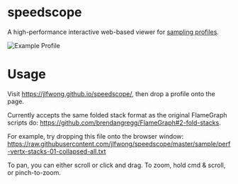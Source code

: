 # speedscope
A high-performance interactive web-based viewer for [sampling profiles][0].

![Example Profile](https://i.imgur.com/lgV2FcP.png)

[0]: https://en.wikipedia.org/wiki/Profiling_(computer_programming)#Statistical_profilers

# Usage
Visit https://jlfwong.github.io/speedscope/, then drop a profile onto the page.

Currently accepts the same folded stack format as the original FlameGraph scripts do: https://github.com/brendangregg/FlameGraph#2-fold-stacks.

For example, try dropping this file onto the browser window: https://raw.githubusercontent.com/jlfwong/speedscope/master/sample/perf-vertx-stacks-01-collapsed-all.txt

To pan, you can either scroll or click and drag.
To zoom, hold cmd & scroll, or pinch-to-zoom.
